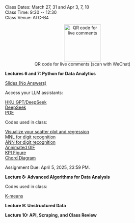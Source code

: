 Class Dates: March 27, 31 and Apr 3, 7, 10     
Class Time: 9:30 -- 12:30    
Class Venue: ATC-B4      

<div  align="center">    
<img src="https://ximarketing.github.io/class/ABOM/qrcode.png" width = "120" height = "120" alt="QR code for live comments" align=center />           
</div>        
<div  align="center">  
QR code for live comments (scan with WeChat)      
                    
</div>   

            
**Lectures 6 and 7: Python for Data Analytics**       

[Slides (No Answers)](https://ximarketing.github.io/class/Python/67-pre.pdf)          

Access your LLM assistants: 

[HKU GPT/DeepSeek](https://chatgpt.hku.hk/home)        
[DeepSeek](https://www.deepseek.com/)        
[POE](https://poe.com/)       

Codes used in class:     

[Visualize your scatter plot and regression](https://ximarketing.github.io/class/Python/regressionvisualizationAPP.txt)       
[MNL for digit recognition](https://ximarketing.github.io/class/Python/MNIST_MNL_train_and_APP.txt)       
[ANN for digit recognition](https://ximarketing.github.io/class/Python/MNIST_ANN_train_and_APP.txt)       
[Annimated GIF](https://ximarketing.github.io/class/Python/annimatedGIF.txt)          
[KPI Figure](https://ximarketing.github.io/class/Python/KPIfigure.txt)        
[Chord Diagram](https://ximarketing.github.io/class/Python/ChordDiagram.txt)       

Assignment Due: April 5, 2025, 23:59 PM.         

**Lecture 8: Advanced Algorithms for Data Analysis**         

Codes used in class:     

[K-means](https://ximarketing.github.io/class/Python/kmeansAPP.txt)        
        
**Lecture 9: Unstructured Data**   
        
**Lecture 10: API, Scraping, and Class Review**            



